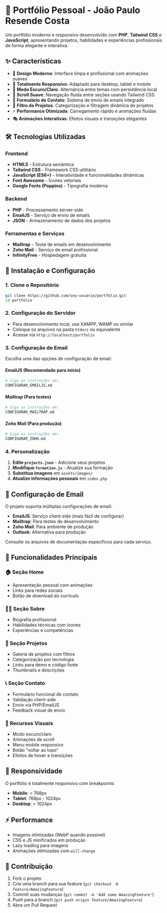 # 🚀 Portfólio Pessoal - João Paulo Resende Costa

Um portfólio moderno e responsivo desenvolvido com **PHP**, **Tailwind CSS** e **JavaScript**, apresentando projetos, habilidades e experiências profissionais de forma elegante e interativa.

## ✨ Características

- 🎨 **Design Moderno**: Interface limpa e profissional com animações suaves
- 📱 **Totalmente Responsivo**: Adaptado para desktop, tablet e mobile
- 🌙 **Modo Escuro/Claro**: Alternância entre temas com persistência local
- 🔄 **Scroll Suave**: Navegação fluida entre seções usando Tailwind CSS
- 📧 **Formulário de Contato**: Sistema de envio de emails integrado
- 🎯 **Filtro de Projetos**: Categorização e filtragem dinâmica de projetos
- ⚡ **Performance Otimizada**: Carregamento rápido e animações fluidas
- 🎭 **Animações Interativas**: Efeitos visuais e transições elegantes

## 🛠️ Tecnologias Utilizadas

### Frontend
- **HTML5** - Estrutura semântica
- **Tailwind CSS** - Framework CSS utilitário
- **JavaScript (ES6+)** - Interatividade e funcionalidades dinâmicas
- **Font Awesome** - Ícones vetoriais
- **Google Fonts (Poppins)** - Tipografia moderna

### Backend
- **PHP** - Processamento server-side
- **EmailJS** - Serviço de envio de emails
- **JSON** - Armazenamento de dados dos projetos

### Ferramentas e Serviços
- **Mailtrap** - Teste de emails em desenvolvimento
- **Zoho Mail** - Serviço de email profissional
- **InfinityFree** - Hospedagem gratuita


## 🚀 Instalação e Configuração

### 1. Clone o Repositório
```bash
git clone https://github.com/seu-usuario/portfolio.git
cd portfolio
```

### 2. Configuração do Servidor
- Para desenvolvimento local, use XAMPP, WAMP ou similar
- Coloque os arquivos na pasta `htdocs` ou equivalente
- Acesse via `http://localhost/portfolio`

### 3. Configuração de Email
Escolha uma das opções de configuração de email:

#### EmailJS (Recomendado para início)
```bash
# Siga as instruções em:
CONFIGURAR_EMAILJS.md
```

#### Mailtrap (Para testes)
```bash
# Siga as instruções em:
CONFIGURAR_MAILTRAP.md
```

#### Zoho Mail (Para produção)
```bash
# Siga as instruções em:
CONFIGURAR_ZOHO.md
```

### 4. Personalização
1. **Edite `projects.json`** - Adicione seus projetos
2. **Modifique `formation.js`** - Atualize sua formação
3. **Substitua imagens** em `assets/images/`
4. **Atualize informações pessoais** em `index.php`

## 📧 Configuração de Email

O projeto suporta múltiplas configurações de email:

- **EmailJS**: Serviço client-side (mais fácil de configurar)
- **Mailtrap**: Para testes de desenvolvimento
- **Zoho Mail**: Para ambiente de produção
- **Outlook**: Alternativa para produção

Consulte os arquivos de documentação específicos para cada serviço.

## 🎯 Funcionalidades Principais

### 🏠 Seção Home
- Apresentação pessoal com animações
- Links para redes sociais
- Botão de download do currículo

### 👨‍💻 Seção Sobre
- Biografia profissional
- Habilidades técnicas com ícones
- Experiências e competências

### 💼 Seção Projetos
- Galeria de projetos com filtros
- Categorização por tecnologia
- Links para demo e código fonte
- Thumbnails e descrições

### 📞 Seção Contato
- Formulário funcional de contato
- Validação client-side
- Envio via PHP/EmailJS
- Feedback visual de envio

### 🎨 Recursos Visuais
- Modo escuro/claro
- Animações de scroll
- Menu mobile responsivo
- Botão "voltar ao topo"
- Efeitos de hover e transições

## 📱 Responsividade

O portfólio é totalmente responsivo com breakpoints:
- **Mobile**: < 768px
- **Tablet**: 768px - 1024px
- **Desktop**: > 1024px

## ⚡ Performance

- Imagens otimizadas (WebP quando possível)
- CSS e JS minificados em produção
- Lazy loading para imagens
- Animações otimizadas com `will-change`

## 🤝 Contribuição

1. Fork o projeto
2. Crie uma branch para sua feature (`git checkout -b feature/AmazingFeature`)
3. Commit suas mudanças (`git commit -m 'Add some AmazingFeature'`)
4. Push para a branch (`git push origin feature/AmazingFeature`)
5. Abra um Pull Request






